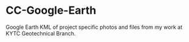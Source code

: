 # CC-Google-Earth
Google Earth KML of project specific photos and files from my work at KYTC Geotechnical Branch. 
